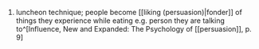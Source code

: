 1. luncheon technique; people become [[liking (persuasion)|fonder]] of things they experience while eating e.g. person they are talking to^[Influence, New and Expanded: The Psychology of [[persuasion]], p. 9]